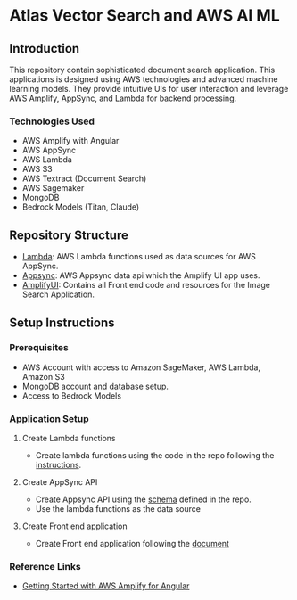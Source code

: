 

# Atlas Vector Search and AWS AI ML

## Introduction
This repository contain sophisticated document search application. This applications is designed using AWS technologies and advanced machine learning models. They provide intuitive UIs for user interaction and leverage AWS Amplify, AppSync, and Lambda for backend processing.

### Technologies Used
- AWS Amplify with Angular
- AWS AppSync
- AWS Lambda
- AWS S3
- AWS Textract (Document Search)
- AWS Sagemaker
- MongoDB
- Bedrock Models (Titan, Claude)

## Repository Structure

- [Lambda](https://github.com/mongodb-partners/AppModernization_Amplify_AppSync_with_MongoDB_Atlas_Vector_Search/blob/main/question-answers/Lambda/pdfextract_ingests/README.md): AWS Lambda functions used as data sources for AWS AppSync.
- [Appsync](https://github.com/mongodb-partners/AppModernization_Amplify_AppSync_with_MongoDB_Atlas_Vector_Search/blob/main/question-answers/AppSync/questionanswersapp/README.md): AWS Appsync data api which the Amplify UI app uses.
- [AmplifyUI](https://github.com/mongodb-partners/AppModernization_Amplify_AppSync_with_MongoDB_Atlas_Vector_Search/blob/main/question-answers/AmplifyUI/README.md): Contains all Front end code and resources for the Image Search Application.




## Setup Instructions
### Prerequisites
- AWS Account with access to Amazon SageMaker, AWS Lambda, Amazon S3
- MongoDB account and database setup.
- Access to Bedrock Models

### Application Setup 

1. Create Lambda functions 
   - Create lambda functions using the code in the repo following the [instructions](https://github.com/mongodb-partners/AppModernization_Amplify_AppSync_with_MongoDB_Atlas_Vector_Search/blob/main/question-answers/Lambda/pdfextract_ingests/README.md).   
   
2. Create AppSync API
   - Create Appsync API using the [schema](https://github.com/mongodb-partners/AppModernization_Amplify_AppSync_with_MongoDB_Atlas_Vector_Search/blob/main/question-answers/AppSync/questionanswersapp/README.md) defined in the repo.
   - Use the lambda functions as the data source   

3. Create Front end application
   - Create Front end application following the  [document](https://github.com/mongodb-partners/AppModernization_Amplify_AppSync_with_MongoDB_Atlas_Vector_Search/blob/main/question-answers/AmplifyUI/README.md) 



### Reference Links
- [Getting Started with AWS Amplify for Angular](https://docs.amplify.aws/angular/start/getting-started/introduction/)





